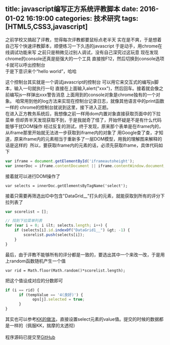 title: javascript编写正方系统评教脚本
date: 2016-01-02 16:19:00
categories: 技术研究
tags: [HTML5,CSS3,javascript]
---
之前学校又搞起了评教，觉得每次评教都要鼠标点老半天
实在是不爽，于是想着自己写个快速评教脚本，顺便练习一下久违的javascript
于是动手，用chrome在线调试功能来写
之前只是稍微见过别人调试，没有自己深究过这玩意
现在发现chrome的console还真是挺强大的一个工具
直接按F12，然后切换到console选项卡就可以呼出控制台
<span style="line-height:1.5;"><img src="/images/tp_old/image/20160103/20160103003008_75620.png" alt="" /><br />
</span> 
于是下意识来个“hello world”，哈哈
<!--more-->
这个控制台其实就是一个调试javascript的控制台
可以用它来交互式的编写js脚本，输入一句就执行一句
直接在上面输入alert("xxx")，然后回车。接着就会像之前编写js一样弹出xxx警告消息
上面用到的console对象是chrome独有的一个对象。
咱常用到他的log方法来实现在控制台记录日志，就像其他语言中的print函数一样的
chrome的控制台就说到这里，接下进入正题。
<br />
在进入正方教务系统后，我想像之前一样用dom内置对象直接获取页面中的下拉菜单
但却弄半天发现获取不到，于是我就奇了怪了，开始怀疑是不是有什么代码能够干扰DOM操作
经过反复的测试，终于发现，原来那个表单是在iframe内的，从iframe那里开始就无法进一步获取到iframe内的对象了
用Google查了查，才知道，原来iframe内的元素相当于重新多了一层DOM模型，用我的理解图来解释的话是这样的
<img src="/images/tp_old/image/20160112/20160112150330_78901.png" alt="" /> 
所以，要获取iframe内的元素的话，必须先获取iframe，具体代码如下
```javascript
var iframe = document.getElementById('iframeautoheight');
var innerDoc = iframe.contentDocument || iframe.contentWindow.document;
```
接着就可以进行DOM操作了
```javascrpt
var selects = innerDoc.getElementsByTagName('select');
```
接着只需要再筛选出ID中包含"DataGrid__"打头的元素，就能获取到所有的评分下拉列表了
```javascript
var scorelist = [];

// 找到下拉菜单列表
for (var i = 0; i &lt; selects.length; i++) {
    if (selects[i].id.indexOf("DataGrid1__") &gt; -1) {
        scorelist.push(selects[i]);
    }
}
```
最后，由于评教不能够所有的评分都是一致的，要选出其中一个来改一改，于是用上random函数随机产生一个值
```javascrpt
var rid = Math.floor(Math.random()*scorelist.length);
```
把这个值设成对应的分数即可
```javascript
if (i == rid) {
      if (tempValue == '4(良好)') {
            ops[j].selected = true;
      }
}
```
其实也可以参考<a href="https://ikk.me/archives/default/javascript_autocomplete_jwxt.html" target="_blank">KK的做法</a>，直接设置select元素的value值。提交的时候的数据都是一样的（佩服KK，揣摩的太透彻）
<br />
<br />
程序源码已提交至<a href="https://github.com/istobran/ZFRateTeacher" target="_blank">GitHub</a>